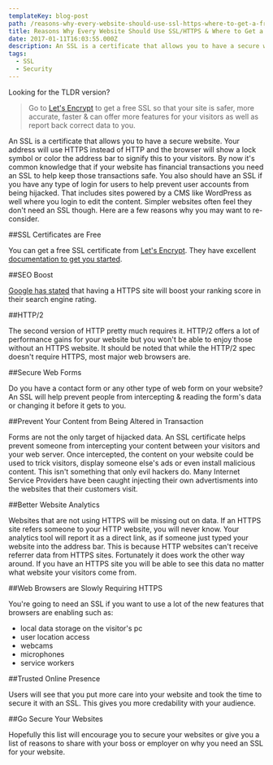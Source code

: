 ```yaml
---
templateKey: blog-post
path: /reasons-why-every-website-should-use-ssl-https-where-to-get-a-free-ssl
title: Reasons Why Every Website Should Use SSL/HTTPS & Where to Get a Free SSL
date: 2017-01-11T16:03:55.000Z
description: An SSL is a certificate that allows you to have a secure website. Your address will use HTTPS instead of HTTP and the browser will show a lock symbol or color the address bar to signify this to your visitors. 
tags:
  - SSL
  - Security
---
```

Looking for the TLDR version?

> Go to [Let's Encrypt](https://letsencrypt.org/) to get a free SSL so that your site is safer, more accurate, faster & can offer more features for your visitors as well as report back correct data to you. 

An SSL is a certificate that allows you to have a secure website. Your address will use HTTPS instead of HTTP and the browser will show a lock symbol or color the address bar to signify this to your visitors. By now it's common knowledge that if your website has financial transactions you need an SSL to help keep those transactions safe. You also should have an SSL if you have any type of login for users to help prevent user accounts from being hijacked. That includes sites powered by a CMS like WordPress as well where you login to edit the content. Simpler websites often feel they don't need an SSL though. Here are a few reasons why you may want to re-consider.

##SSL Certificates are Free

You can get a free SSL certificate from [Let's Encrypt](https://letsencrypt.org/). They have excellent [documentation to get you started](https://letsencrypt.org/getting-started/). 

##SEO Boost 

[Google has stated](https://webmasters.googleblog.com/2014/08/https-as-ranking-signal.html) that having a HTTPS site will boost your ranking score in their search engine rating.  

##HTTP/2

The second version of HTTP pretty much requires it. HTTP/2 offers a lot of performance gains for your website but you won't be able to enjoy those without an HTTPS website. It should be noted that while the HTTP/2 spec doesn't require HTTPS, most major web browsers are.

##Secure Web Forms

Do you have a contact form or any other type of web form on your website? An SSL will help prevent people from intercepting & reading the form's data or changing it before it gets to you.

##Prevent Your Content from Being Altered in Transaction

Forms are not the only target of hijacked data. An SSL certificate helps prevent someone from intercepting your content between your visitors and your web server. Once intercepted, the content on your website could be used to trick visitors, display someone else's ads or even install malicious content. This isn't something that only evil hackers do. Many Internet Service Providers have been caught injecting their own advertisments into the websites that their customers visit. 

##Better Website Analytics 

Websites that are not using HTTPS will be missing out on data. If an HTTPS site refers someone to your HTTP website, you will never know. Your analytics tool will report it as a direct link, as if someone just typed your website into the address bar. This is because HTTP websites can't receive referrer data from HTTPS sites. Fortunately it does work the other way around. If you have an HTTPS site you will be able to see this data no matter what website your visitors come from. 

##Web Browsers are Slowly Requiring HTTPS

You're going to need an SSL if you want to use a lot of the new features that browsers are enabling such as:

* local data storage on the visitor's pc
* user location access
* webcams
* microphones
* service workers

##Trusted Online Presence

Users will see that you put more care into your website and took the time to secure it with an SSL. This gives you more credability with your audience.

##Go Secure Your Websites

Hopefully this list will encourage you to secure your websites or give you a list of reasons to share with your boss or employer on why you need an SSL for your website.